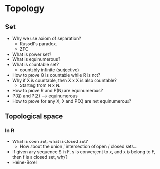 # Topology

## Set

- Why we use axiom of separation?
    - Russell's paradox.
    - ZFC
- What is power set?
- What is equinumerous?
- What is countable set?
    - countably infinite (surjective)
- How to prove Q is countable while R is not?
- Why if X is countable, then X x X is also countable?
    - Starting from N x N.
- How to prove R and P(N) are equinumerous?
- P(Q) and P(Z) --> equinumerous
- How to prove for any X, X and P(X) are not equinumerous?

## Topological space
### In R

- What is open set, what is closed set?
    - How about the union / intersection of open / closed sets...
- If given any sequence S in F, s is convergent to x, and x is belong to F,
then f is a closed set, why?
- Heine-Borel
